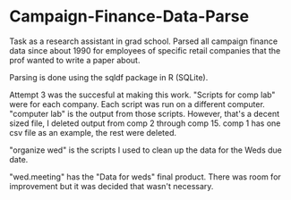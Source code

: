 Campaign-Finance-Data-Parse
===========================
Task as a research assistant in grad school. Parsed all campaign finance data since about 1990 for employees of specific 
retail companies that the prof wanted to write a paper about.

Parsing is done using the sqldf package in R (SQLite). 

Attempt 3 was the succesful at making this work. "Scripts for comp lab" were for each company. Each script was run on a 
different computer. "computer lab" is the output from those scripts. However, that's a decent sized file, I deleted 
output from comp 2 through comp 15. comp 1 has one csv file as an example, the rest were deleted. 

"organize wed" is the scripts I used to clean up the data for the Weds due date. 

"wed.meeting" has the "Data for weds" final product. There was room for improvement but it was decided that wasn't 
necessary. 
